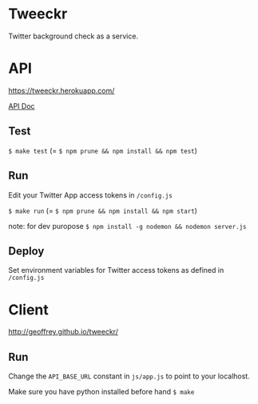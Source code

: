 Tweeckr
====

Twitter background check as a service.


API
===

https://tweeckr.herokuapp.com/

[API Doc]('https://github.com/geoffrey/tweeckr/API.md')


Test
---

`$ make test` (= `$ npm prune && npm install && npm test`)


Run
---

Edit your Twitter App access tokens in `/config.js`

`$ make run` (= `$ npm prune && npm install && npm start`)

note: for dev puropose `$ npm install -g nodemon && nodemon server.js`



Deploy
---

Set environment variables for Twitter access tokens as defined in `/config.js`


Client
===

http://geoffrey.github.io/tweeckr/


Run
---
Change the `API_BASE_URL` constant in `js/app.js` to point to your localhost.

Make sure you have python installed before hand
`$ make`

